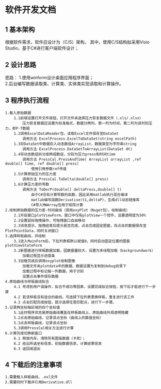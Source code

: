 # 软件开发文档
## 1 基本架构
根据软件需求，软件应设计为（C/S）架构，
其中，使用C/S结构拟采用Visio Studio，基于C#进行客户端软件设计；
## 2 设计思路
思路： 1.使用winform设计桌面应用程序界面；  
	2.后台编写数据读取类、计算类、实体类实现读取和计算操作。
## 3 程序执行流程
	1.载入原始数据
		1.1前端设置打开文件按钮，打开文件夹选择压力恢复数据文件（.xls/.xlsx）
			压力恢复数据应设置为标准格式，数据分两列，第一列为时间，第二列为该时刻压力，即P-T数据 	
		1.2调用ExcelDataReader包，读取Excel文件保存至DataSet  
			调用方法 ExcelProcess.ExcelToDataSet(string excelPath)  
		1.3将DataSet中数据存入动态数组ArrayList，数据类型为字符串string  	
			调用方法 ExcelProcess.DataSetToArrayList(DataSet dt)
		1.4将动态数组拆分成两组数组，分别为压力press和时间time
			调用方法 PressCal.PressAndTime( ArrayList arrayList ,ref double[] time, ref double[] press)
				使用引用参数ref传值
		1.5计算原始压力的压力差
			调用方法 PressCal.ToDelta(double[] press)
		1.6计算压力差的导数
			调用方法 ToDerP(double[] deltaPress,double[] t)
				由于C#没有计算导数的函数，因此采用matlab执行混合编译
				matlab编写函数Derivative(t1,deltaP)，生成dll动态链接库
				C#导入MWArray包用于矩阵计算			
	2.绘制原始数据的压力差-时间曲线（调用oxyPlot（Nuget包），绘制曲线）
		2.1开启窗口plotViewForm，窗口中仅有plotView一个控件，设置透明度为50%
		2.2设置鼠标拖拽操作，可拖拽窗口自由移动
		2.3消息提示，拖拽结束后提示是否完成，点击完成固定图窗，将点击的数据保存至PlotPointData，同时关闭窗口
	3.选择样板曲线，并绘制
		3.1进入MainForm后，下拉列表框默认赋值0，同时启动固定位置的图窗plotViewStateForm
		3.2新图窗进行样板数据加载，因数据量较大，设置为多线程加载（backgroundwork）
			加载过程显示进度条
		3.3加载完成后调用oxyplot绘制图像
			加载文件夹plotdata中的数据，数据设置为复制到debug目录下
			加载过程中标记每一列数据，用于识别
			设置点击事件保存数据
	4.原始曲线与样板曲线拟合
		4.1 考虑到用户误操作，拟合不成功等因素，设置完成拟合按钮，按下后才能进行下一步骤
		4.2 若该样板没有适合的曲线，可选择下拉列表更换样板，重复进行该工作
		4.3 点击匹配完成按钮，提示选择任意匹配点，进行下一步骤。
	5.记录两坐标轴区域的四个坐标值
		5.1此时程序状态是原始曲线覆盖在样板曲线上，原始曲线外观透明隐藏
		5.2点击原始曲线，记录该点坐标（曲线上的数值坐标）
		5.3点击样板曲线，记录该点坐标
		5.3调用PressCal相关方法进行计算 
	6.计算完成切换新窗口
		6.1 释放内存，清除所有图版数据（卡死）；
		6.2 给出所选坐标信息，初始数据信息，计算结果信息
		6.3 返回或退出

## 4 下载后的注意事项
    1.需要载入样板曲线，.exl文件
	2.需要同时下载并引用Derivative.dll